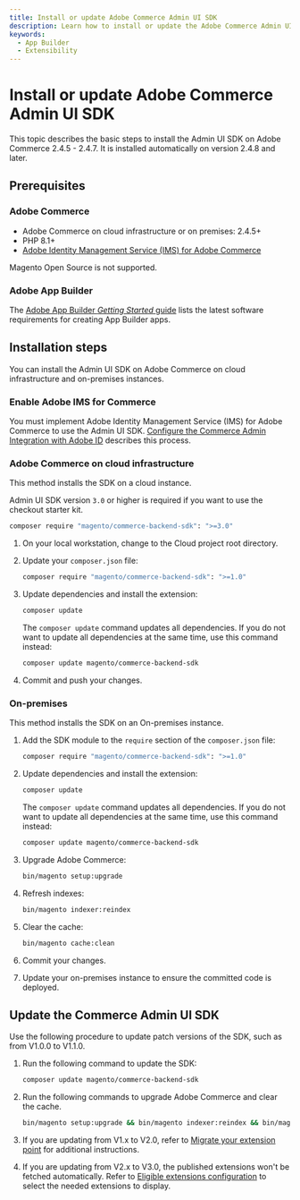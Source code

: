 ```yaml
---
title: Install or update Adobe Commerce Admin UI SDK
description: Learn how to install or update the Adobe Commerce Admin UI SDK.
keywords:
  - App Builder
  - Extensibility
---
```


# Install or update Adobe Commerce Admin UI SDK

This topic describes the basic steps to install the Admin UI SDK on Adobe Commerce 2.4.5 - 2.4.7. It is installed automatically on version 2.4.8 and later.

## Prerequisites

### Adobe Commerce

* Adobe Commerce on cloud infrastructure or on premises: 2.4.5+
* PHP 8.1+
* [Adobe Identity Management Service (IMS) for Adobe Commerce](https://experienceleague.adobe.com/docs/commerce-admin/start/admin/ims/adobe-ims-integration-overview.html)

<InlineAlert variant="info" slots="text1" />

Magento Open Source is not supported.

### Adobe App Builder

The [Adobe App Builder _Getting Started_ guide](https://developer.adobe.com/app-builder/docs/getting_started/) lists the latest software requirements for creating App Builder apps.

## Installation steps

You can install the Admin UI SDK on Adobe Commerce on cloud infrastructure and on-premises instances.

### Enable Adobe IMS for Commerce

You must implement Adobe Identity Management Service (IMS) for Adobe Commerce to use the Admin UI SDK. [Configure the Commerce Admin Integration with Adobe ID](https://experienceleague.adobe.com/docs/commerce-admin/start/admin/ims/adobe-ims-config.html?lang=en) describes this process.

### Adobe Commerce on cloud infrastructure

This method installs the SDK on a cloud instance.

<InlineAlert variant="help" slots="text1, text2"/>

Admin UI SDK version `3.0` or higher is required if you want to use the checkout starter kit.

```bash
composer require "magento/commerce-backend-sdk": ">=3.0"
```

1. On your local workstation, change to the Cloud project root directory.

1. Update your `composer.json` file:

   ```bash
   composer require "magento/commerce-backend-sdk": ">=1.0"
   ```

1. Update dependencies and install the extension:

   ```bash
   composer update
   ```

   The `composer update` command updates all dependencies. If you do not want to update all dependencies at the same time, use this command instead:

   ```bash
   composer update magento/commerce-backend-sdk
   ```

1. Commit and push your changes.

### On-premises

This method installs the SDK on an On-premises instance.

1. Add the SDK module to the `require` section of the `composer.json` file:

   ```bash
   composer require "magento/commerce-backend-sdk": ">=1.0"
   ```

1. Update dependencies and install the extension:

   ```bash
   composer update
   ```

   The `composer update` command updates all dependencies. If you do not want to update all dependencies at the same time, use this command instead:

   ```bash
   composer update magento/commerce-backend-sdk
   ```

1. Upgrade Adobe Commerce:

   ```bash
   bin/magento setup:upgrade
   ```

1. Refresh indexes:

   ```bash
   bin/magento indexer:reindex
   ```

1. Clear the cache:

   ```bash
   bin/magento cache:clean
   ```

1. Commit your changes.

1. Update your on-premises instance to ensure the committed code is deployed.

## Update the Commerce Admin UI SDK

Use the following procedure to update patch versions of the SDK, such as from V1.0.0 to V1.1.0.

1. Run the following command to update the SDK:

   ```bash
   composer update magento/commerce-backend-sdk
   ```

1. Run the following commands to upgrade Adobe Commerce and clear the cache.

   ```bash
   bin/magento setup:upgrade && bin/magento indexer:reindex && bin/magento cache:clean
   ```

1. If you are updating from V1.x to V2.0, refer to [Migrate your extension point](./extension-points/index.md#migrate-your-extension-point-from-version-1x-to-20) for additional instructions.

1. If you are updating from V2.x to V3.0, the published extensions won't be fetched automatically. Refer to [Eligible extensions configuration](./eligible-extensions-config.md) to select the needed extensions to display.

